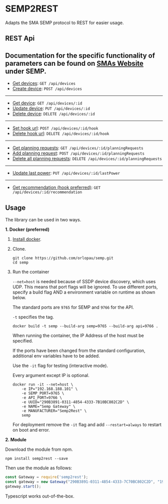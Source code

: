 # SEMP2REST
Adapts the SMA SEMP protocol to REST for easier usage.

## REST Api
Documentation for the specific functionality of parameters can be found on [SMAs Website](https://www.sma.de/produkte/sma-developer.html)
under SEMP.
---
* [Get devices](./docs/api/devices/get.md): `GET /api/devices`
* [Create device](./docs/api/devices/post.md): `POST /api/devices`
---
* [Get device](./docs/api/devices/id/get.md): `GET /api/devices/:id`
* [Update device](./docs/api/devices/id/put.md): `PUT /api/devices/:id`
* [Delete device](./docs/api/devices/id/delete.md): `DELETE /api/devices/:id`
---
* [Set hook url](./docs/api/devices/id/hook/post.md): `POST /api/devices/:id/hook`
* [Delete hook url](./docs/api/devices/id/hook/delete.md): `DELETE /api/devices/:id/hook`
---
* [Get planning requests](./docs/api/devices/id/planningRequests/get.md): `GET /api/devices/:id/planningRequests`
* [Add planning request](./docs/api/devices/id/planningRequests/post.md): `POST /api/devices/:id/planningRequests`
* [Delete all planning requests](./docs/api/devices/id/planningRequests/delete.md): `DELETE /api/devices/:id/planningRequests`
---
* [Update last power](./docs/api/devices/id/lastPower/put.md): `PUT /api/devices/:id/lastPower`
---
* [Get recommendation (hook preferred)](./docs/api/devices/id/recommendation/get.md): `GET /api/devices/:id/recommendation`

## Usage
The library can be used in two ways.

**1. Docker (preferred)**

1. [Install docker](https://docs.docker.com/install/).

2. Clone.

    ```
    git clone https://github.com/orlopau/semp.git
    cd semp
    ```

3. Run the container

    `--net=host` is needed because of SSDP device discovery, which uses UDP.
    This means that port flags will be ignored. To use different ports, specify a build flag AND a 
    environment variable on runtime as shown below.
    
    The standard ports are `9765` for SEMP and `9766` for the API.
    
    `-t` specifies the tag.
        
    ```
    docker build -t semp --build-arg semp=9765 --build-arg api=9766 .
    ```
    
    When running the container, the IP Address of the host must be specified.
    
    If the ports have been changed from the standard configuration, additional env variables
    have to be added.
    
    Use the `-it` flag for testing (interactive mode).
    
    Every argument except IP is optional.
    
    ```
    docker run -it --net=host \
        -e IP="192.168.188.101" \
        -e SEMP_PORT=9765 \
        -e API_PORT=9766 \
        -e UUID="290B3891-0311-4854-4333-7B10BC802C2D" \
        -e NAME="Semp Gateway" \
        -e MANUFACTURER="Semp2Rest" \
        semp
    ```
    
    For deployment remove the `-it` flag and add `--restart=always` to restart on boot and error.
    
**2. Module**

Download the module from npm.

```npm install semp2rest --save```

Then use the module as follows:

```javascript
const Gateway = require('semp2rest');
const gateway = new Gateway("290B3891-0311-4854-4333-7C70BC802C2D", "192.168.188.101", 9089, 9090);
gateway.start();
```

Typescript works out-of-the-box.
